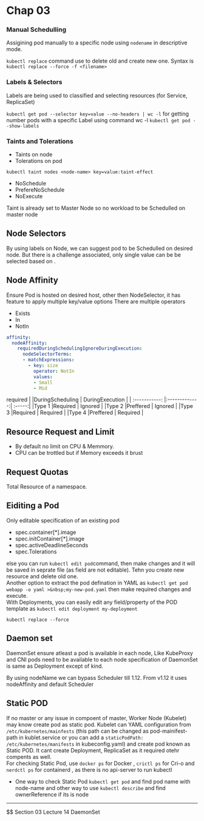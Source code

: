# Chap 03

### Manual Schedulling 
Assigining pod manually to a specific node using `nodename` in descriptive mode. 

`kubectl replace` command use to delete old and create new one. Syntax is `kubectl replace --force -f <filename>`

### Labels & Selectors
Labels are being used to classified and selecting resources (for Service, ReplicaSet)


`kubectl get pod --selector key=value --no-headers | wc -l` for getting number pods with a specific Label using command wc -l 
`kubectl get pod --show-labels`

### Taints and Tolerations
- Taints on node
- Tolerations on pod

`kubectl taint nodes <node-name> key=value:taint-effect`

- NoSchedule
- PrefereNoSchedule
- NoExecute

Taint is already set to Master Node so no workload to be Schedulled on master node

## Node Selectors

By using labels on Node, we can suggest pod to be Schedulled on desired node. But there is a challenge associated, only single value can be be selected based on .

## Node Affinity
Ensure Pod is hosted on desired host, other then NodeSelector, it has feature to apply multiple key/value options 
There are multiple operators 
- Exists
- In  
- NotIn 


```yaml
affinity:
  nodeAffinity:
    requiredDuringSchedulingIgnoreDuringExecution:
      nodeSelectorTerms:
      - matchExpressions:
        - key: size
          operator: NotIn
          values:
          - Small
          - Mid 
```
required
| |DuringScheduling | DuringExecution |
| :-----------: |:-------------:| :-----:|
|Type 1 |Required  | Ignored |
|Type 2 |Preffered | Ignored |
|Type 3 |Required | Required |
|Type 4 |Preffered | Required |


## Resource Request and Limit

- By default no limit on CPU & Memmory. 
- CPU can be trottled but if Memory exceeds it brust

## Request Quotas
Total Resource of a namespace.

## Eiditing a Pod
Only editable specification of an existing pod 
- spec.container[*].image 
- spec.initContainer[*].image 
- spec.activeDeadlineSeconds
- spec.Tolerations

else you can run `kubectl edit pod`command, then make changes and it will be saved in seprate file (as field are not editable). Tehn you create new resource and delete old one. <br>
Another option to extract the pod defination in YAML as `kubectl get pod webapp -o yaml >&nbsp;my-new-pod.yaml` then make required changes and execute.
 <br> 
With Deployments, you can easily edit any field/property of the POD template as `kubectl edit deployment my-deployment`

`kubectl replace --force`

## Daemon set
DaemonSet ensure atleast a pod is available in each node, Like KubeProxy and CNI pods need to be available to each node
specification of DaemonSet is same as Deployment except of kind.

By using nodeName we can bypass Scheduler till 1.12.  From v1.12 it uses nodeAffinity and default Scheduler


## Static POD
If no master or any issue in compoent of master, Worker Node (Kubelet) may know create pod as static pod. 
Kubelet can YAML configuration from `/etc/kubernetes/mainfests` (this path can be changed as pod-mainifest-path in kublet.service or you can add a `staticPodPath: /etc/kubernetes/manifests` in kubeconfig.yaml) and create pod known as Static POD. It cant create Deployment, ReplicaSet as it required otehr compents as well. 
<br>
For checking Static Pod, use `docker ps` for Docker , `crictl ps` for Cri-o and `nerdctl ps` for containerd , as there is no api-server to run kubectl
- One way to check Static Pod `kubectl get pod` and find pod name with node-name and other way to use `kubectl describe` and find ownerReference if its is node



---
$$ Section 03 Lecture 14 DaemonSet
